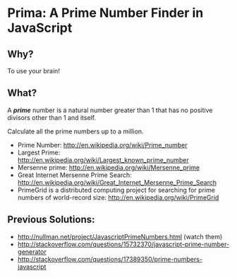 # Prima: A Prime Number Finder in JavaScript

## Why?

To use your brain!

## What?

A ***prime*** number is a natural
number greater than 1 that has no positive
divisors other than 1 and itself.

Calculate all the prime numbers up to a million.


- Prime Number: http://en.wikipedia.org/wiki/Prime_number
- Largest Prime: http://en.wikipedia.org/wiki/Largest_known_prime_number
- Mersenne prime: http://en.wikipedia.org/wiki/Mersenne_prime
- Great Internet Mersenne Prime Search:
http://en.wikipedia.org/wiki/Great_Internet_Mersenne_Prime_Search
- PrimeGrid is a distributed computing project for searching for
prime numbers of world-record size: http://en.wikipedia.org/wiki/PrimeGrid

## Previous Solutions:

- http://nullman.net/project/JavascriptPrimeNumbers.html (watch them)
- http://stackoverflow.com/questions/15732370/javascript-prime-number-generator
- http://stackoverflow.com/questions/17389350/prime-numbers-javascript
